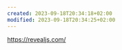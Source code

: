 ```yaml
---
created: 2023-09-18T20:34:18+02:00
modified: 2023-09-18T20:34:25+02:00
---
```


https://revealjs.com/
